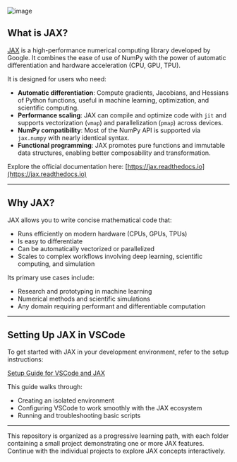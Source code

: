 ![image](https://github.com/user-attachments/assets/c09b4b96-8b33-4892-8c40-502f85de0a46)

## What is JAX?

[JAX](https://github.com/google/jax) is a high-performance numerical computing library developed by Google. It combines the ease of use of NumPy with the power of automatic differentiation and hardware acceleration (CPU, GPU, TPU).

It is designed for users who need:

- **Automatic differentiation**: Compute gradients, Jacobians, and Hessians of Python functions, useful in machine learning, optimization, and scientific computing.
- **Performance scaling**: JAX can compile and optimize code with `jit` and supports vectorization (`vmap`) and parallelization (`pmap`) across devices.
- **NumPy compatibility**: Most of the NumPy API is supported via `jax.numpy` with nearly identical syntax.
- **Functional programming**: JAX promotes pure functions and immutable data structures, enabling better composability and transformation.

Explore the official documentation here: [https://jax.readthedocs.io](https://jax.readthedocs.io)

---

## Why JAX?

JAX allows you to write concise mathematical code that:

- Runs efficiently on modern hardware (CPUs, GPUs, TPUs)
- Is easy to differentiate
- Can be automatically vectorized or parallelized
- Scales to complex workflows involving deep learning, scientific computing, and simulation

Its primary use cases include:

- Research and prototyping in machine learning
- Numerical methods and scientific simulations
- Any domain requiring performant and differentiable computation

---

## Setting Up JAX in VSCode

To get started with JAX in your development environment, refer to the setup instructions:

[Setup Guide for VSCode and JAX](vscode.md)

This guide walks through:

- Creating an isolated environment
- Configuring VSCode to work smoothly with the JAX ecosystem
- Running and troubleshooting basic scripts

---

This repository is organized as a progressive learning path, with each folder containing a small project demonstrating one or more JAX features. Continue with the individual projects to explore JAX concepts interactively.
